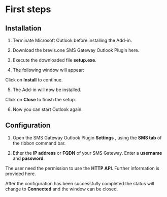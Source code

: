 # First steps

## Installation

  1. Terminate Microsoft Outlook before installing the Add-in.  
  

  2. Download the brevis.one SMS Gateway Outlook Plugin here.   
  

  3. Execute the downloaded file **setup.exe**.  
  

  4. The following window will appear:   
  
  
  
Click on **Install** to continue.  
  

  5. The Add-in will now be installed.   

  
  
  
Click on **Close** to finish the setup.  
  

  6. Now you can start Outlook again.

## Configuration

  1. Open the SMS Gateway Outlook Plugin **Settings** , using the **SMS tab** of the ribbon command bar.   
  
  
  
  

  2. Ether the **IP address** or **FQDN** of your SMS Gateway. Enter a **username** and **password**.  
  
The user need the permission to use the **HTTP API**. Further information is
provided here.  
  
  
  
After the configuration has been successfully completed the status will change
to **Connected** and the window can be closed.

